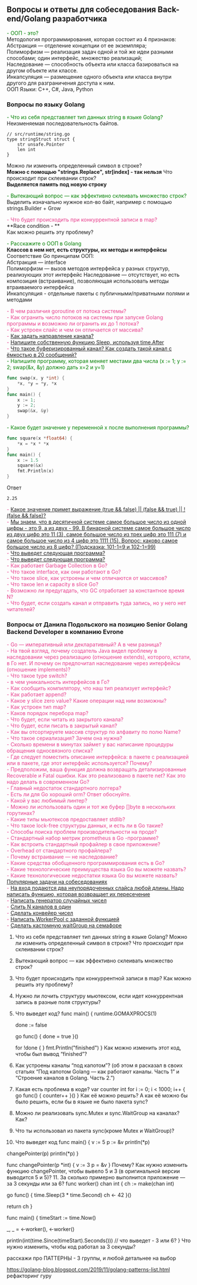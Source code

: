 ## Вопросы и ответы для собеседования Back-end/Golang разработчика

<span style="color:green">- ООП - это?</span>  
Методология программирования, которая состоит из 4 признаков:   
Абстракция — отделение концепции от ее экземпляра;  
Полиморфизм — реализация задач одной и той же идеи разными способами; один интерфейс, множество реализаций;  
Наследование — способность объекта или класса базироваться на другом объекте или классе.  
Инкапсуляция — размещение одного объекта или класса внутри другого для разграничения доступа к ним.  
ООП Языки: C++, C#, Java, Python  

### Вопросы по языку Golang  
<span style="color:green">- Что из себя представляет тип данных string в языке Golang?</span>  
Неизменяемая последовательность байтов.
```
// src/runtime/string.go
type stringStruct struct {
    str unsafe.Pointer
    len int
}
```
Можно ли изменить определенный символ в строке?   
**Можно с помощью "strings.Replace", str[index] - так нельзя**
Что происходит при склеивании строк?  
**Выделяется память под новую строку**

<span style="color:green">- Вытекающий вопрос — как эффективно склеивать множество строк?</span>   
Выделить изначально нужное кол-во байт, например с помощью strings.Builder + Grow  

<span style="color:#e83e8c;">- Что будет происходить при конкуррентной записи в map?</span>  
  **Race condition - **   
  Как можно решить эту проблему?

<span style="color:green">- Расскажите о ООП в Golang</span>    
  **Классов в нем нет, есть структуры, их методы и интерфейсы**  
Соответствие Go принципам ООП:  
Абстракция — interface  
Полиморфизм — вызов методов интерфейса у разных структур, реализующих этот интерфейс
Наследование — отсутствует, но есть композиция (встраивание), позволяющая использовать методы втраиваемого интерфейса   
Инкапсуляция - отдельные пакеты с публичными/приватными полями и методами  

<span style="color:#e83e8c;">- В чем различия goroutine от потока системы?</span>  
<span style="color:#e83e8c;">- Как огранить число потоков на системы при запуске Golang программы и возможно ли огранить их до 1 потока?</span>  
<span style="color:#e83e8c;">- Как устроен слайс и чем он отличается от массива?</span>  
<span style="color:#e83e8c;">- [Как задать направление канала?](docs/GOLANG.md#8)</span>  
<span style="color:#e83e8c;">- [Напишите собственную функцию Sleep, используя time.After](docs/GOLANG.md#9)</span>  
<span style="color:#e83e8c;">- [Что такое буферизированный канал? Как создать такой канал с ёмкостью в 20 сообщений?](docs/GOLANG.md#10)</span>  
<span style="color:green">- Напишите программу, которая меняет местами два числа (x := 1; y := 2; swap(&x, &y) должно дать x=2 и y=1)</span>
```go
func swap(x, y *int) {
	*x, *y = *y, *x
}
func main() {
	x := 1; 
	y := 2;
	swap(&x, &y)
}
```
<span style="color:green">- Какое будет значение у переменной x после выполнения программы?</span>
```go
func square(x *float64) {
	*x = *x * *x
}
func main() {
	x := 1.5
	square(&x)
	fmt.Println(x)
}
```
Ответ
```
2.25
```
<span style="color:#e83e8c;">- [Какое значение примет выражение (true && false) || (false && true) || !(false && false)?](docs/GOLANG.md#13)</span>  
<span style="color:#e83e8c;">- [Мы знаем, что в десятичной системе самое большое число из одной цифры - это 9, а из двух - 99. В бинарной системе самое большое число из двух цифр это 11 (3), самое большое число из трех цифр это 111 (7) и самое большое число из 4 цифр это 1111 (15). Вопрос: каково самое большое число из 8 цифр? (Подсказка: 101-1=9 и 102-1=99)](docs/GOLANG.md#14)</span>  
<span style="color:#e83e8c;">- [Что выведет следующая программа?](docs/GOLANG.md#15)</span>  
<span style="color:#e83e8c;">- [Что выведет следующая программа?](docs/GOLANG.md#16)</span>  
<span style="color:#e83e8c;">- Как работает Garbage Collection в Go?</span>  
<span style="color:#e83e8c;">- Что такое interface, как они работают в Go?</span>  
<span style="color:#e83e8c;">- Что такое slice, как устроены и чем отличаются от массивов?</span>  
<span style="color:#e83e8c;">- Что такое len и capacity в slice Go?</span>  
<span style="color:#e83e8c;">- Возможно ли предугадать, что GC отработает за константное время N?</span>  
<span style="color:#e83e8c;">- Что будет, если создать канал и отправить туда запись, но у него нет читателей?</span>

### Вопросы от Данила Подольского на позицию Senior Golang Backend Developer в компанию Evrone  
<span style="color:#e83e8c;">- Go — императивный или декларативный? А в чем разница?</span>  
<span style="color:#e83e8c;">- На твой взгляд, почему создатель Java видел проблему в наследовании через реализацию (отношение extends), которого, кстати, в Го нет.
  И почему он предпочитал наследование через интерфейсы (отношение implements)?</span>   
<span style="color:#e83e8c;">- Что такое type switch?</span>  
<span style="color:#e83e8c;">- в чем уникальность интерфейсов в Го?</span>  
<span style="color:#e83e8c;">- Как сообщить компилятору, что наш тип реализует интерфейс?</span>  
<span style="color:#e83e8c;">- Как работает append?</span>  
<span style="color:#e83e8c;">- Какое у slice zero value? Какие операции над ним возможны?</span>  
<span style="color:#e83e8c;">- Как устроен тип map?</span>  
<span style="color:#e83e8c;">- Каков порядок перебора map?</span>  
<span style="color:#e83e8c;">- Что будет, если читать из закрытого канала?</span>  
<span style="color:#e83e8c;">- Что будет, если писать в закрытый канал?</span>  
<span style="color:#e83e8c;">- Как вы отсортируете массив структур по алфавиту по полю Name?</span>  
<span style="color:#e83e8c;">- Что такое сериализация? Зачем она нужна?</span>  
<span style="color:#e83e8c;">- Сколько времени в минутах займет у вас написание процедуры обращения односвязного списка?</span>  
<span style="color:#e83e8c;">- Где следует поместить описание интерфейса: в пакете с реализацией или в пакете, где этот интерфейс используется? Почему?</span>  
<span style="color:#e83e8c;">- Предположим, ваша функция должна возвращать детализированные Recoverable и Fatal ошибки. Как это реализовано в пакете net? Как это надо делать в современном Go?</span>  
<span style="color:#e83e8c;">- Главный недостаток стандартного логгера?</span>  
<span style="color:#e83e8c;">- Есть ли для Go хороший orm? Ответ обоснуйте.</span>  
<span style="color:#e83e8c;">- Какой у вас любимый линтер?</span>  
<span style="color:#e83e8c;">- Можно ли использовать один и тот же буфер []byte в нескольких горутинах?</span>  
<span style="color:#e83e8c;">- Какие типы мьютексов предоставляет stdlib?</span>  
<span style="color:#e83e8c;">- Что такое lock-free структуры данных, и есть ли в Go такие?</span>  
<span style="color:#e83e8c;">- Способы поиска проблем производительности на проде?</span>  
<span style="color:#e83e8c;">- Стандартный набор метрик prometheus в Go -программе?</span>  
<span style="color:#e83e8c;">- Как встроить стандартный профайлер в свое приложение?</span>  
<span style="color:#e83e8c;">- Overhead от стандартного профайлера?</span>  
<span style="color:#e83e8c;">- Почему встраивание — не наследование?</span>  
<span style="color:#e83e8c;">- Какие средства обобщенного программирования есть в Go?</span>  
<span style="color:#e83e8c;">- Какие технологические преимущества языка Go вы можете назвать?</span>  
<span style="color:#e83e8c;">- Какие технологические недостатки языка Go вы можете назвать?</span>  
<span style="color:#e83e8c;">[Популярные задачи на собеседованиях](docs/POPULAR_TASKS.md)</span>  
<span style="color:#e83e8c;">- [На вход подаются два неупорядоченных слайса любой длины. Надо написать функцию, которая возвращает их пересечение](docs/POPULAR_TASKS.md#1)</span>  
<span style="color:#e83e8c;">- [Написать генератор случайных чисел](docs/POPULAR_TASKS.md#2)</span>  
<span style="color:#e83e8c;">- [Слить N каналов в один](docs/POPULAR_TASKS.md#3)</span>  
<span style="color:#e83e8c;">- [Сделать конвейер чисел](docs/POPULAR_TASKS.md#4)</span>  
<span style="color:#e83e8c;">- [Написать WorkerPool с заданной функцией](docs/POPULAR_TASKS.md#5)</span>  
<span style="color:#e83e8c;">- [Сделать кастомную waitGroup на семафоре](docs/POPULAR_TASKS.md#6)</span>  


1. Что из себя представляет тип данных string в языке Golang? Можно ли изменить определенный символ в строке? Что происходит при склеивании строк?

2. Вытекающий вопрос — как эффективно склеивать множество строк?
3. Что будет происходить при конкуррентной записи в map? Как можно решить эту проблему?
4. Нужно ли лочить структуру мьютексом, если идет конкуррентная запись в разные поля структуры?
5. Что выведет код?
   func main() {
   runtime.GOMAXPROCS(1)

   done := false

   go func() {
   done = true
   }()

   for !done {
   }
   fmt.Println("finished")
   }
   Как можно изменить этот код, чтобы был вывод “finished”?
6. Как устроены каналы “под капотом”? (об этом я расказал в своих статьях “Под капотом Golang — как работают каналы. Часть 1” и “Строение каналов в Golang. Часть 2.”)
7. Какая есть проблема в коде?
   var counter int
   for i := 0; i < 1000; i++ {
   go func() {
   counter++
   }()
   }
   Как её можно решить?
   А как её можно бы было решить, если бы в языке не было пакета sync?
8. Можно ли реализовать sync.Mutex и sync.WaitGroup на каналах? Как?
9. Что ты использовал из пакета sync(кроме Mutex и WaitGroup)?
10. Что выведет код
    func main() {
    v := 5
    p := &v
    println(*p)

changePointer(p)
println(*p)
}

func changePointer(p *int) {
v := 3
p = &v
}
Почему? Как нужно изменить функцию changePointer, чтобы вывело 5 и 3 (в оригинальной версии выводится 5 и 5)?
11. За сколько примерно выполнится приложение — за 3 секунды или за 6?
    func worker() chan int {
    ch := make(chan int)

go func() {
time.Sleep(3 * time.Second)
ch <- 42
}()

return ch
}

func main() {
timeStart := time.Now()

_, _ = <-worker(), <-worker()

println(int(time.Since(timeStart).Seconds())) // что выведет - 3 или 6?
}
Что нужно изменить, чтобы код работал за 3 секунды?


расскажи про ПАТТЕРНЫ - 3 группы, и любой детальнее на выбор

https://golang-blog.blogspot.com/2019/11/golang-patterns-list.html
рефакторинг гуру


